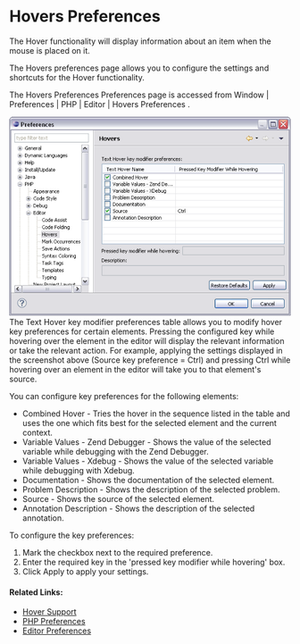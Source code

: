 # Hovers Preferences

<!--context:hovers_preferences-->

The Hover functionality will display information about an item when the mouse is placed on it.

The Hovers preferences page allows you to configure the settings and shortcuts for the Hover functionality.

The Hovers Preferences Preferences page is accessed from Window | Preferences | PHP | Editor | Hovers Preferences .

![Hovers Preferences](images/hover_preferences_pdt.png "Hovers Preferences")The Text Hover key modifier preferences table allows you to modify hover key preferences for certain elements. Pressing the configured key while hovering over the element in the editor will display the relevant information or take the relevant action.  For example, applying the settings displayed in the screenshot above (Source key preference = Ctrl) and pressing Ctrl while hovering over an element in the editor will take you to that element's source.

You can configure key preferences for the following elements:

 * Combined Hover - Tries the hover in the sequence listed in the table and uses the one which fits best for the selected element and the current context.
 * Variable Values - Zend Debugger - Shows the value of the selected variable while debugging with the Zend Debugger.
 * Variable Values - Xdebug - Shows the value of the selected variable while debugging with Xdebug.
 * Documentation - Shows the documentation of the selected element.
 * Problem Description - Shows the description of the selected problem.
 * Source - Shows the source of the selected element.
 * Annotation Description - Shows the description of the selected annotation.

<!--ref-start-->

To configure the key preferences:

 1. Mark the checkbox next to the required preference.
 2. Enter the required key in the 'pressed key modifier while hovering' box.
 3. Click Apply to apply your settings.

<!--ref-end-->

<!--links-start-->

#### Related Links:

 * [Hover Support](../../../016-concepts/072-hover_support.md)
 * [PHP Preferences](../../../032-reference/032-preferences/000-index.md)
 * [Editor Preferences](000-index.md)

<!--links-end-->